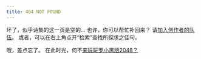 ```yaml
---
title: 404 NOT FOUND
---
```

坏了，似乎诗集的这一页是空的…
也许，你可以帮忙补回来？
请[加入创作者的队伍](/about/join)。
或者，可以在右上角点开“检索”查找所探求之佳句。

哦，差点忘了。
在此时光，何不[来玩玩罗小黑版2048？](https://2048lxh.hk256.top)
